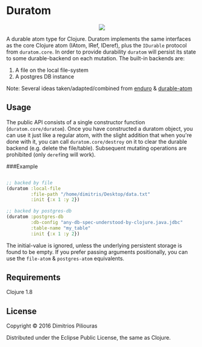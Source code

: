 # Duratom
<p align="center">
  <img src="https://pbs.twimg.com/profile_images/681519713005006848/HgkHYOWb_400x400.png"/>
</p>

A durable atom type for Clojure. Duratom implements the same interfaces as the core Clojure atom (IAtom, IRef, IDeref), plus the `IDurable` protocol from `duratom.core`.
In order to provide durability `duratom` will persist its state to some durable-backend on each mutation. The built-in backends are:
 
 1. A file on the local file-system
 2. A postgres DB instance

Note: Several ideas taken/adapted/combined from [enduro](https://github.com/alandipert/enduro) & [durable-atom](https://github.com/polygloton/durable-atom)

## Usage
The public API consists of a single constructor function (`duratom.core/duratom`). Once you have constructed a duratom object, you can use it just like a regular atom,
with the slight addition that when you're done with it, you can call `duratom.core/destroy` on it to clear the durable backend (e.g. delete the file/table). 
Subsequent mutating operations are prohibited (only `deref`ing will work).

###Example

```clj

;; backed by file
(duratom :local-file 
         :file-path "/home/dimitris/Desktop/data.txt"
         :init {:x 1 :y 2})
         
;; backed by postgres-db
(duratom :postgres-db 
         :db-config "any-db-spec-understood-by-clojure.java.jdbc"
         :table-name "my_table"
         :init {:x 1 :y 2})          
```

The initial-value <init> is ignored, unless the underlying persistent storage is found to be empty.
If you prefer passing arguments positionally, you can use the `file-atom` & `postgres-atom` equivalents.

## Requirements
Clojure 1.8 

## License

Copyright © 2016 Dimitrios Piliouras

Distributed under the Eclipse Public License, the same as Clojure.
